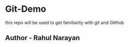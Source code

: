 # Git-Demo
this repo will be used to get familiarity with git and GitHub
<br>
## Author - Rahul Narayan
